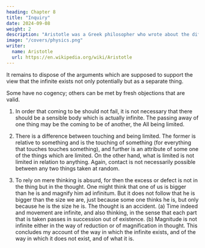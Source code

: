 ```yaml
---
heading: Chapter 8
title: "Inquiry"
date: 2024-09-08
weight: 2
description: "Aristotle was a Greek philosopher who wrote about the different Greek philosophies and advanced his own substance-based beliefs"
image: "/covers/physics.png"
writer:
  name: Aristotle 
  url: https://en.wikipedia.org/wiki/Aristotle
---
```



It remains to dispose of the arguments which are supposed to support the view that the
infinite exists not only potentially but as a separate thing. 

Some have no cogency; others can be met by fresh objections that are valid.

1. In order that coming to be should not fail, it is not necessary
that there should be a sensible body which is actually infinite. The
passing away of one thing may be the coming to be of another, the
All being limited.

2. There is a difference between touching and being limited. The former is relative to something and is the touching of something (for everything that touches touches something), and further is an
attribute of some one of the things which are limited. On the other
hand, what is limited is not limited in relation to anything. Again,
contact is not necessarily possible between any two things taken at
random.

3. To rely on mere thinking is absurd, for then the excess or defect
is not in the thing but in the thought. One might think that one of
us is bigger than he is and magnify him ad infinitum. But it does
not follow that he is bigger than the size we are, just because some
one thinks he is, but only because he is the size he is. The thought
is an accident.
(a) Time indeed and movement are infinite, and also thinking, in
the sense that each part that is taken passes in succession out of
existence.
(b) Magnitude is not infinite either in the way of reduction or of
magnification in thought.
This concludes my account of the way in which the infinite exists, and of the way in
which it does not exist, and of what it is.
